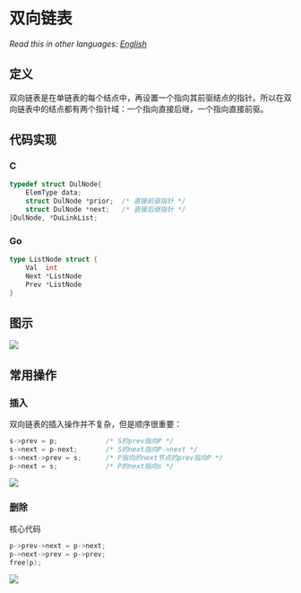 # 双向链表

_Read this in other languages:_
[_English_](README.en-US.md)

## 定义

双向链表是在单链表的每个结点中，再设置一个指向其前驱结点的指针。所以在双向链表中的结点都有两个指针域：一个指向直接后继，一个指向直接前驱。

## 代码实现

### C

```c
typedef struct DulNode{
    ElemType data;
    struct DulNode *prior;  /* 直接前驱指针 */
    struct DulNode *next;   /* 直接后继指针 */
}DulNode, *DuLinkList;
```

### Go

```go
type ListNode struct {
	Val  int
	Next *ListNode
    Prev *ListNode
}
```

## 图示

![](https://gitee.com/geekhall/pic/raw/main/img/20211111115357.png)

## 常用操作

### 插入

双向链表的插入操作并不复杂，但是顺序很重要：

```c
s->prev = p;            /* S的prev指向P */
s->next = p-next;       /* S的next指向P->next */
s->next->prev = s;      /* P指向的next节点的prev指向P */
p->next = s;            /* P的next指向s */
```

![](https://gitee.com/geekhall/pic/raw/main/img/20211111132050.png)

### 删除

核心代码

```c
p->prev->next = p->next;
p->next->prev = p->prev;
free(p);
```

![](https://gitee.com/geekhall/pic/raw/main/img/20211111133449.png)
